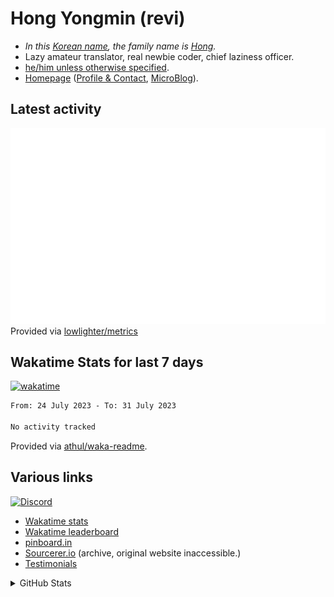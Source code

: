 # Hong Yongmin (revi)

* *In this [Korean name](https://en.wikipedia.org/wiki/Korean_name), the family name is [Hong](https://en.wikipedia.org/wiki/Hong_(Korean_surname)).*
* Lazy amateur translator, real newbie coder, chief laziness officer.
* [he/him unless otherwise specified](https://en.pronouns.page/@revi).
* [Homepage](https://revi.omg.lol) ([Profile & Contact](https://profile.omg.lol/revi), [MicroBlog](https://revi.blog/)).

## Latest activity

![GitHub Activities](metrics.activity.svg)
Provided via [lowlighter/metrics](https://github.com/lowlighter/metrics)

## Wakatime Stats for last 7 days

[![wakatime](https://wakatime.com/badge/user/d0012b89-4235-495d-b0c3-f9667df0e042.svg)](https://wakatime.com/@d0012b89-4235-495d-b0c3-f9667df0e042)

<!--START_SECTION:waka-->

```txt
From: 24 July 2023 - To: 31 July 2023

No activity tracked
```

<!--END_SECTION:waka-->

Provided via [athul/waka-readme](https://github.com/athul/waka-readme).

## Various links

[![Discord](https://img.shields.io/discord/446358054955384832?logo=discord&style=social)](https://revi.url.lol/discord)

* [Wakatime stats](https://github.com/revi/revi/blob/master/wakatime.md)
* [Wakatime leaderboard](https://wakatime.com/leaders/sec/0d630197-9761-422d-b67c-cd71547c0642/join/taeasttxvy)
* [pinboard.in](https://pinboard.in/u:revi)
* [Sourcerer.io](https://archive.is/cAhEV) (archive, original website inaccessible.)
* [Testimonials](https://github.com/revi/revi/blob/master/testimonial.md)

<details>
<summary>GitHub Stats</summary>
<a href="https://github-readme-stats.vercel.app"><img src="https://github-readme-stats.vercel.app/api?username=revi&count_private=true&show_icons=true&theme=solarized-light&include_all_commits=true" alt="revi's GitHub stats" align=right /></a>
</details>

<!--
GitHub boilerplate
### Hi there 👋

**revi/revi** is a ✨ _special_ ✨ repository because its `README.md` (this file) appears on your GitHub profile.

Here are some ideas to get you started:

- 🔭 I’m currently working on ...
- 🌱 I’m currently learning ...
- 👯 I’m looking to collaborate on ...
- 🤔 I’m looking for help with ...
- 💬 Ask me about ...
- 📫 How to reach me: ...
- 😄 Pronouns: ...
- ⚡ Fun fact: ...
-->

